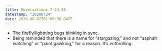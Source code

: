 ```yaml
---
title: Observations 7-24-20
datestamp: "20200724"
date: 2020-08-07T01:09:38.047Z
---
```

- The firefly/lightning bugs blinking in sync.
- Being reminded that there is a name for “stargazing,” and not “asphalt watching” or “paint gawking,” for a reason. It’s *enthralling*.